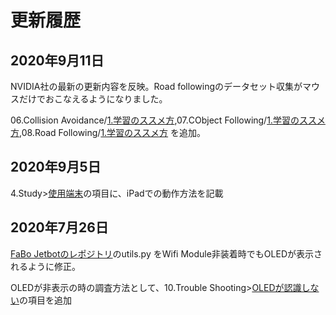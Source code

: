 # 更新履歴

## 2020年9月11日

NVIDIA社の最新の更新内容を反映。Road followingのデータセット収集がマウスだけでおこなえるようになりました。

06.Collision Avoidance/[1.学習のススメ方](https://faboplatform.github.io/JetbotDocs/06.Collision%20Avoidance/01.intro/),07.CObject Following/[1.学習のススメ方](https://faboplatform.github.io/JetbotDocs/07.Object%20Following/01.intro/),08.Road Following/[1.学習のススメ方](https://faboplatform.github.io/JetbotDocs/08.Road%20Following/01.intro/) を追加。

## 2020年9月5日

4.Study>[使用端末](https://faboplatform.github.io/JetbotDocs/04.Study/01.%E4%BD%BF%E7%94%A8%E7%AB%AF%E6%9C%AB/)の項目に、iPadでの動作方法を記載

## 2020年7月26日　

[FaBo Jetbotのレポジトリ](https://github.com/FaBoPlatform/jetbot)のutils.py をWifi Module非装着時でもOLEDが表示されるように修正。

OLEDが非表示の時の調査方法として、10.Trouble Shooting>[OLEDが認識しない](https://faboplatform.github.io/JetbotDocs/10.Trouble%20Shooting/03.oled/)の項目を追加
